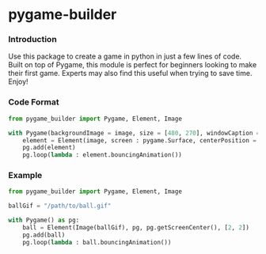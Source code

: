 # pygame-builder
 
### Introduction
Use this package to create a game in python in just a few lines of code. Built on top of Pygame, this module is perfect for beginners looking to make their first game. Experts may also find this useful when trying to save time. Enjoy!

### Code Format
```Python
from pygame_builder import Pygame, Element, Image

with Pygame(backgroundImage = image, size = [480, 270], windowCaption = "Pygame", fps = 60, backgroundColour = (0, 0, 0), backgroundSound = None) as pg:
    element = Element(image, screen : pygame.Surface, centerPosition = [0, 0], speed = [0, 0])
    pg.add(element)
    pg.loop(lambda : element.bouncingAnimation())
```

### Example
```Python
from pygame_builder import Pygame, Element, Image

ballGif = "/path/to/ball.gif"

with Pygame() as pg:
    ball = Element(Image(ballGif), pg, pg.getScreenCenter(), [2, 2])
    pg.add(ball)
    pg.loop(lambda : ball.bouncingAnimation())
```